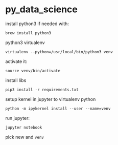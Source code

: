 # py_data_science

install python3 if needed with:

	brew install python3

python3 virtualenv

	virtualenv --python=/usr/local/bin/python3 venv

activate it:

	source venv/bin/activate

install libs

	pip3 install -r requirements.txt

setup kernel in jupyter to virtualenv python

	python -m ipykernel install --user --name=venv

run jupyter:
	
	jupyter notebook
	
pick new and `venv`